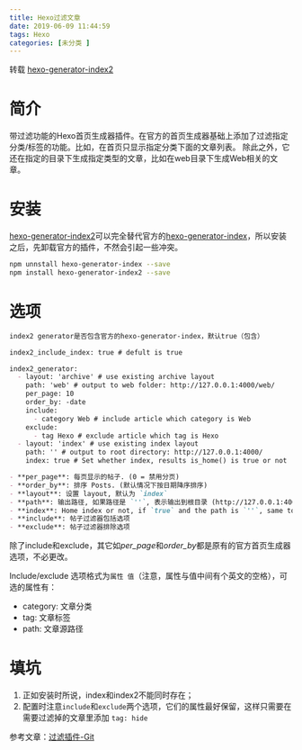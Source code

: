 ```yaml
---
title: Hexo过滤文章
date: 2019-06-09 11:44:59
tags: Hexo
categories: [未分类 ]
---
```


转载 [hexo-generator-index2](https://github.com/Jamling/hexo-generator-index2)

<!-- more -->

# 简介

带过滤功能的Hexo首页生成器插件。在官方的首页生成器基础上添加了过滤指定分类/标签的功能。比如，在首页只显示指定分类下面的文章列表。 
除此之外，它还在指定的目录下生成指定类型的文章，比如在web目录下生成Web相关的文章。

# 安装

[hexo-generator-index2](https://github.com/Jamling/hexo-generator-index2)可以完全替代官方的[hexo-generator-index](https://github.com/hexojs/hexo-generator-index)，所以安装之后，先卸载官方的插件，不然会引起一些冲突。

```bash
npm unnstall hexo-generator-index --save
npm install hexo-generator-index2 --save
```

# 选项

```md
index2 generator是否包含官方的hexo-generator-index，默认true（包含）

index2_include_index: true # defult is true

index2_generator:
  - layout: 'archive' # use existing archive layout
    path: 'web' # output to web folder: http://127.0.0.1:4000/web/
    per_page: 10
    order_by: -date
    include:
      - category Web # include article which category is Web
    exclude:
      - tag Hexo # exclude article which tag is Hexo
  - layout: 'index' # use existing index layout
    path: '' # output to root directory: http://127.0.0.1:4000/
    index: true # Set whether index, results is_home() is true or not

- **per_page**: 每页显示的帖子. (0 = 禁用分页)
- **order_by**: 排序 Posts. (默认情况下按日期降序排序)
- **layout**: 设置 layout, 默认为 `index`
- **path**: 输出路径, 如果路径是 `''`, 表示输出到根目录 (http://127.0.0.1:4000/ )
- **index**: Home index or not, if `true` and the path is `''`, same to offical [hexo-generator-index](https://github.com/hexojs/hexo-generator-index)
- **include**: 帖子过滤器包括选项
- **exclude**: 帖子过滤器排除选项
```

除了include和exclude，其它如*per_page*和*order_by*都是原有的官方首页生成器选项，不必更改。

Include/exclude 选项格式为`属性 值`（注意，属性与值中间有个英文的空格），可选的属性有：
- category: 文章分类
- tag: 文章标签
- path: 文章源路径


# 填坑

1. 正如安装时所说，index和index2不能同时存在；
2. 配置时注意`include`和`exclude`两个选项，它们的属性最好保留，这样只需要在需要过滤掉的文章里添加 `tag: hide`


参考文章：[过滤插件-Git](https://github.com/Jamling/hexo-generator-index2/blob/master/README_zh.md)